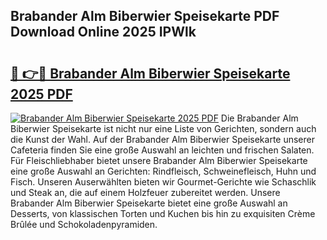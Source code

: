 ## Brabander Alm Biberwier Speisekarte PDF Download Online 2025 IPWlk

# <h2><a href="http://gc8svu.nevu.top/?p=Brabander+Alm+Biberwier+Speisekarte">🔗 👉🔴 Brabander Alm Biberwier Speisekarte 2025 PDF</a></h2>

[![Brabander Alm Biberwier Speisekarte 2025 PDF](https://i.imgur.com/dBaPXMq.png)](http://gc8svu.nevu.top/?p=Brabander+Alm+Biberwier+Speisekarte)
Die Brabander Alm Biberwier Speisekarte ist nicht nur eine Liste von Gerichten, sondern auch die Kunst der Wahl. Auf der Brabander Alm Biberwier Speisekarte unserer Cafeteria finden Sie eine große Auswahl an leichten und frischen Salaten. Für Fleischliebhaber bietet unsere Brabander Alm Biberwier Speisekarte eine große Auswahl an Gerichten: Rindfleisch, Schweinefleisch, Huhn und Fisch. Unseren Auserwählten bieten wir Gourmet-Gerichte wie Schaschlik und Steak an, die auf einem Holzfeuer zubereitet werden. Unsere Brabander Alm Biberwier Speisekarte bietet eine große Auswahl an Desserts, von klassischen Torten und Kuchen bis hin zu exquisiten Crème Brûlée und Schokoladenpyramiden.
